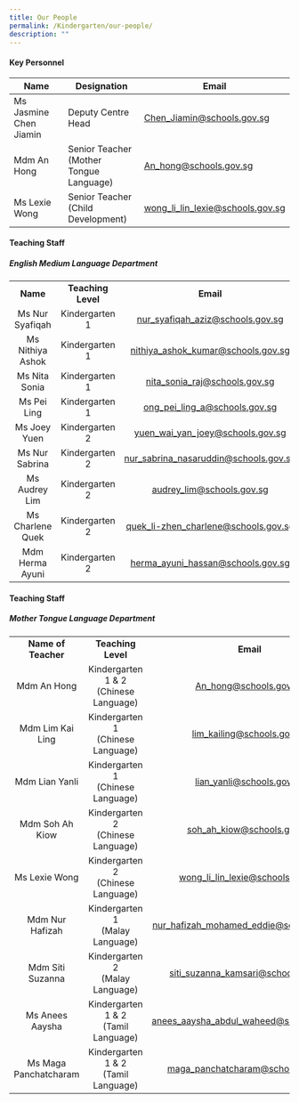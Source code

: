 ```yaml
---
title: Our People
permalink: /Kindergarten/our-people/
description: ""
---
```

#### Key Personnel


| **Name** | **Designation** | **Email** |
| -------- | -------- | -------- |
| Ms Jasmine Chen Jiamin      | Deputy Centre Head<br>    | [Chen_Jiamin@schools.gov.sg](mailto:Chen_Jiamin@schools.gov.sg)     |
| Mdm An Hong       | Senior Teacher <br> (Mother Tongue Language)    | [An_hong@schools.gov.sg  ](mailto:An_hong@schools.gov.sg)   |
| Ms Lexie Wong      |  Senior Teacher <br> (Child Development)    | [wong_li_lin_lexie@schools.gov.sg  ](mailto:wong_li_lin_lexie@schools.gov.sg)  |

#### Teaching Staff
##### English Medium Language Department 

|   |   |    |
|:---:|:---:|:---:|
| **Name** | **Teaching Level** | **Email** | 
|  Ms Nur Syafiqah | Kindergarten 1 <br> |[nur_syafiqah_aziz@schools.gov.sg  ](mailto:nur_syafiqah_aziz@schools.gov.sg)  |
|  Ms Nithiya Ashok |  Kindergarten 1<br> |[nithiya_ashok_kumar@schools.gov.sg ](mailto:nithiya_ashok_kumar@schools.gov.sg )
|  Ms Nita Sonia |  Kindergarten 1<br> |[nita_sonia_raj@schools.gov.sg  ](mailto:nita_sonia_raj@schools.gov.sg) |
|  Ms Pei Ling  |  Kindergarten 1<br> |[ong_pei_ling_a@schools.gov.sg  ](mailto:ong_pei_ling_a@schools.gov.sg) |
|  Ms Joey Yuen |  Kindergarten 2<br> |[yuen_wai_yan_joey@schools.gov.sg  ](mailto:yuen_wai_yan_joey@schools.gov.sg) |
|  Ms Nur Sabrina |  Kindergarten 2<br> |[nur_sabrina_nasaruddin@schools.gov.sg  ](mailto:nur_sabrina_nasaruddin@schools.gov.sg) |
|  Ms Audrey Lim |   Kindergarten 2<br> |[audrey_lim@schools.gov.sg  ](mailto:audrey_lim@schools.gov.sg)  |
|  Ms Charlene Quek |   Kindergarten 2<br> |[quek_li-zhen_charlene@schools.gov.sg   ](mailto:quek_li-zhen_charlene@schools.gov.sg ) |
|  Mdm Herma Ayuni |   Kindergarten 2<br> |[herma_ayuni_hassan@schools.gov.sg  ](mailto:herma_ayuni_hassan@schools.gov.sg ) |




#### Teaching Staff
##### Mother Tongue Language Department  

||| |
|:---:|:---:|:---:|
| **Name of Teacher** | **Teaching Level** |**Email** |
| Mdm An Hong | Kindergarten 1 &amp; 2 <br> (Chinese Language)<br> |[An_hong@schools.gov.sg ](mailto:An_hong@schools.gov.sg)  |
| Mdm Lim Kai Ling | Kindergarten 1 <br>(Chinese Language)<br> |[lim_kailing@schools.gov.sg](mailto:lim_kailing@schools.gov.sg) |
| Mdm Lian Yanli | Kindergarten 1 <br>(Chinese Language)<br> |[lian_yanli@schools.gov.sg](mailto:lian_yanli@schools.gov.sg)  |
| Mdm Soh Ah Kiow | Kindergarten 2 <br>(Chinese Language)<br> |[soh_ah_kiow@schools.gov.sg](mailto:soh_ah_kiow@schools.gov.sg) |
| Ms Lexie Wong  |  Kindergarten 2<br> (Chinese Language)<br> |[wong_li_lin_lexie@schools.gov.sg](mailto:wong_li_lin_lexie@schools.gov.sg) |
| Mdm Nur Hafizah | Kindergarten 1<br> (Malay Language)<br> |[nur_hafizah_mohamed_eddie@schools.gov.sg](mailto:nur_hafizah_mohamed_eddie@schools.gov.sg) |
| Mdm Siti Suzanna |  Kindergarten 2<br> (Malay Language)<br> |[siti_suzanna_kamsari@schools.gov.sg](mailto:siti_suzanna_kamsari@schools.gov.sg) |
|  Ms Anees Aaysha | Kindergarten 1 &amp; 2<br> (Tamil Language) |[anees_aaysha_abdul_waheed@schools.gov.sg](mailto:anees_aaysha_abdul_waheed@schools.gov.sg) |
| Ms Maga Panchatcharam | Kindergarten 1 &amp; 2<br> (Tamil Language) |maga_panchatcharam@schools.gov.sg |